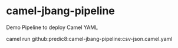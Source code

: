 # camel-jbang-pipeline
Demo Pipeline to deploy Camel YAML


camel run github:predic8:camel-jbang-pipeline:csv-json.camel.yaml